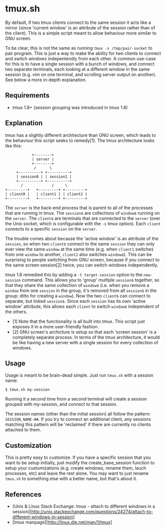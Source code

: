 # tmux.sh

By default, if two tmux clients connect to the same session it acts like a
mirror (since 'current window' is an attribute of the session rather than of
the client). This is a simple script meant to allow behaviour more similar to
GNU screen.

To be clear, this is *not* the same as running `tmux -s /tmp/pair-socket` to
pair program. This is just a way to make the ability for two clients to connect
and switch windows indepentendly from each other. A common use-case for this is
to have a single session with a bunch of windows, and connect two separate
terminals, each looking at a different window in the same session (e.g. vim on
one terminal, and scrolling server output on another). See below a more
in-depth explanation.

## Requirements

* tmux 1.8+ (session grouping was introduced in tmux 1.8)

## Explanation

tmux has a slightly different architecture than GNU screen, which leads to the
behaviour this script seeks to remedy[1]. The tmux architecture looks like this:

                +--------+
                | server |
                +--------+
                 /      \
         +----------+ +----------+
         | session0 | | session1 |
         +----------+ +----------+
           /             /     \
    +---------+   +---------+ +---------+
    | client0 |   | client1 | | client2 |
    +---------+   +---------+ +---------+

The `server` is the back-end process that is parent to all of the processes
that are running in tmux. The `session`s are collections of `window`s running
on the `server`. The `client`s are terminals that are connected to the `server`
(over the Unix socket, which is configurable with the `-s` tmux option). Each
`client` connects to a specific `session` on the `server`.

The trouble comes about because the 'active window' is an attribute of the
`session`, so when two `client`s connect to the same `session` they can only
ever view the same `window` at the same time (e.g. when `client1` switches from
one `window` to another, `client2` also switches `window`s). This can be
surprising to people switching from GNU screen, because if you connect to the
same screen session[2] twice, you can switch windows independently.

tmux 1.8 remedied this by adding a `-t target-session` option to the
`new-session` command. This allows you to 'group' multiple `session`s together,
so that they share the same collection of `window`s (i.e. when you remove a
`window` from one `session` in the group, it's removed from all `session`s in
the group; ditto for creating a `window`). Now the two `client`s can connect to
separate, but linked `session`s. Since each `session` has its own 'active
window' attribute, this allows each `client` to switch `window`s independent of
the others.

 - [1] Note that the functionality is all built into tmux. This script just exposes it in a more user-friendly fashion.
 - [2] GNU screen's archicture is setup so that each 'screen session' is a completely separate process. In terms of the tmux architecture, it would be like having a new server with a single session for every collection of windows.

## Usage

Usage is meant to be brain-dead simple. Just run `tmux.sh` with a session name:

    $ tmux.sh my-session

Running it a second time from a second terminal will create a session grouped
with my-session, and connect to that session.

The session names (other than the initial session) all follow the pattern:
`SESSION_NAME-##`. If you try to connect an additional client, any sessions
matching this pattern will be 'reclaimed' if there are currently no clients
attached to them.

## Customization

This is pretty easy to customize. If you have a specific session that you want
to be setup initially, just modify the create_base_session function to setup
your customizations (e.g. create windows, rename them, lauch processes, etc)
and leave the rest alone. You may want to just rename `tmux.sh` to something
else with a better name, but that's about it.

## References

* [Unix & Linux Stack Exchange: tmux - attach to different windows in a session][http://unix.stackexchange.com/questions/24274/attach-to-different-windows-in-session]
* [tmux manpage][http://linux.die.net/man/1/tmux]
